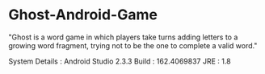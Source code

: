 # Ghost-Android-Game

"Ghost is a word game in which players take turns adding letters to a growing word fragment, trying not to be the one to complete a valid word."

System Details :
Android Studio 2.3.3
Build : 162.4069837
JRE : 1.8

